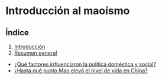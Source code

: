 # Introducción al maoísmo
## Índice
1. [Introducción](.)
2. [Resumen general](../sintesis-del-maoismo)
- [¿Qué factores influenciaron la política doméstica y social?](../que-factores-influenciaron-la-politica-domestica-y-social)
- [¿Hasta qué punto Mao elevó el nivel de vida en China?](.)
